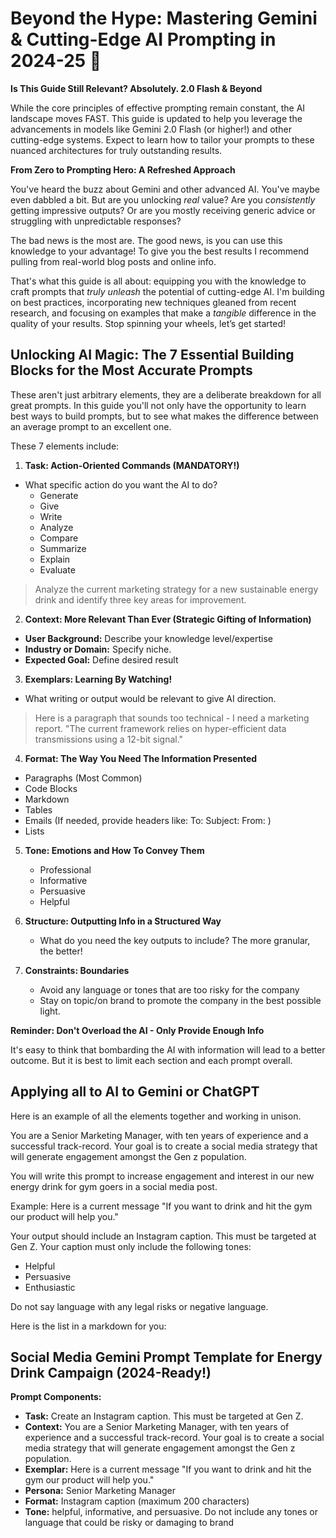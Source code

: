 # Beyond the Hype: Mastering Gemini & Cutting-Edge AI Prompting in 2024-25 🚀

**Is This Guide Still Relevant? Absolutely. 2.0 Flash & Beyond**

While the core principles of effective prompting remain constant, the AI landscape moves FAST. This guide is updated to help you leverage the advancements in models like Gemini 2.0 Flash (or higher!) and other cutting-edge systems. Expect to learn how to tailor your prompts to these nuanced architectures for truly outstanding results.

**From Zero to Prompting Hero: A Refreshed Approach**

You've heard the buzz about Gemini and other advanced AI. You've maybe even dabbled a bit. But are you unlocking *real* value? Are you *consistently* getting impressive outputs? Or are you mostly receiving generic advice or struggling with unpredictable responses?

The bad news is the most are. The good news, is you can use this knowledge to your advantage! To give you the best results I recommend pulling from real-world blog posts and online info.

That's what this guide is all about: equipping you with the knowledge to craft prompts that *truly unleash* the potential of cutting-edge AI. I'm building on best practices, incorporating new techniques gleaned from recent research, and focusing on examples that make a *tangible* difference in the quality of your results. Stop spinning your wheels, let’s get started!

## Unlocking AI Magic: The 7 Essential Building Blocks for the Most Accurate Prompts

These aren't just arbitrary elements, they are a deliberate breakdown for all great prompts. In this guide you'll not only have the opportunity to learn best ways to build prompts, but to see what makes the difference between an average prompt to an excellent one.

These 7 elements include:
1.  **Task: Action-Oriented Commands (MANDATORY!)**

  *   What specific action do you want the AI to do?
      *   Generate
      *   Give
      *   Write
      *   Analyze
      *   Compare
      *   Summarize
      *   Explain
      *   Evaluate

  > Analyze the current marketing strategy for a new sustainable energy drink and identify three key areas for improvement.

2.  **Context: More Relevant Than Ever (Strategic Gifting of Information)**

  *   **User Background:** Describe your knowledge level/expertise
  *   **Industry or Domain:** Specify niche.
  *   **Expected Goal:** Define desired result

3.  **Exemplars: Learning By Watching!**

   *   What writing or output would be relevant to give AI direction.
   > Here is a paragraph that sounds too technical - I need a marketing report. "The current framework relies on hyper-efficient data transmissions using a 12-bit signal."

4.  **Format: The Way You Need The Information Presented**
  *   Paragraphs (Most Common)
  *   Code Blocks
  *   Markdown
  *   Tables
  *   Emails (If needed, provide headers like: To: Subject: From: )
  *   Lists

5.  **Tone: Emotions and How To Convey Them**
    * Professional
    * Informative
    * Persuasive
    * Helpful

6.  **Structure: Outputting Info in a Structured Way**
    *   What do you need the key outputs to include? The more granular, the better!

7.  **Constraints: Boundaries**
     *   Avoid any language or tones that are too risky for the company
     *   Stay on topic/on brand to promote the company in the best possible light.

**Reminder: Don't Overload the AI - Only Provide Enough Info**

It's easy to think that bombarding the AI with information will lead to a better outcome. But it is best to limit each section and each prompt overall.

## Applying all to AI to Gemini or ChatGPT

Here is an example of all the elements together and working in unison.

You are a Senior Marketing Manager, with ten years of experience and a successful track-record. Your goal is to create a social media strategy that will generate engagement amongst the Gen z population.

You will write this prompt to increase engagement and interest in our new energy drink for gym goers in a social media post.

Example: Here is a current message "If you want to drink and hit the gym our product will help you."

Your output should include an Instagram caption. This must be targeted at Gen Z.
Your caption must only include the following tones:
*   Helpful
*   Persuasive
*   Enthusiastic

Do not say language with any legal risks or negative language.

Here is the list in a markdown for you:


## Social Media Gemini Prompt Template for Energy Drink Campaign (2024-Ready!)

**Prompt Components:**

*   **Task:** Create an Instagram caption. This must be targeted at Gen Z.
*   **Context:** You are a Senior Marketing Manager, with ten years of experience and a successful track-record. Your goal is to create a social media strategy that will generate engagement amongst the Gen z population.
*   **Exemplar:** Here is a current message "If you want to drink and hit the gym our product will help you."
*   **Persona:** Senior Marketing Manager
*   **Format:** Instagram caption (maximum 200 characters)
*   **Tone:** helpful, informative, and persuasive. Do not include any tones or language that could be risky or damaging to brand
